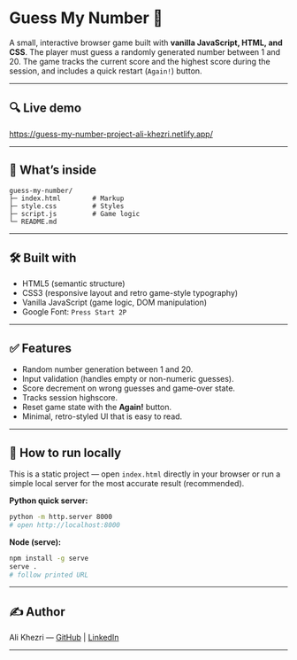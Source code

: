 # Guess My Number 🎯

A small, interactive browser game built with **vanilla JavaScript, HTML, and CSS**. The player must guess a randomly generated number between 1 and 20. The game tracks the current score and the highest score during the session, and includes a quick restart (`Again!`) button.

---

## 🔍 Live demo

https://guess-my-number-project-ali-khezri.netlify.app/

---

## 🧩 What’s inside

```
guess-my-number/
├─ index.html        # Markup
├─ style.css         # Styles
├─ script.js         # Game logic
└─ README.md
```

---

## 🛠 Built with

* HTML5 (semantic structure)
* CSS3 (responsive layout and retro game-style typography)
* Vanilla JavaScript (game logic, DOM manipulation)
* Google Font: `Press Start 2P`

---

## ✅ Features

* Random number generation between 1 and 20.
* Input validation (handles empty or non-numeric guesses).
* Score decrement on wrong guesses and game-over state.
* Tracks session highscore.
* Reset game state with the **Again!** button.
* Minimal, retro-styled UI that is easy to read.

---

## 🚀 How to run locally

This is a static project — open `index.html` directly in your browser or run a simple local server for the most accurate result (recommended).

**Python quick server:**

```bash
python -m http.server 8000
# open http://localhost:8000
```

**Node (serve):**

```bash
npm install -g serve
serve .
# follow printed URL
```

---

## ✍️ Author

Ali Khezri — [GitHub](https://github.com/ali-khezri) | [LinkedIn](https://www.linkedin.com/in/ali-khezri)

---

